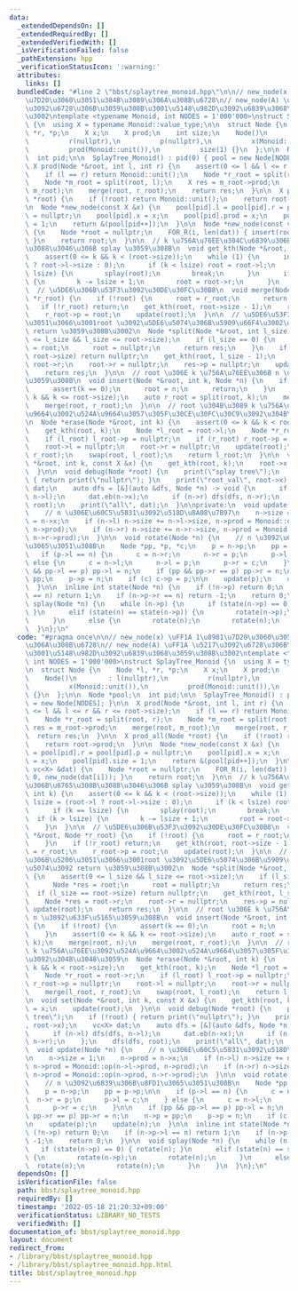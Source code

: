 ```yaml
---
data:
  _extendedDependsOn: []
  _extendedRequiredBy: []
  _extendedVerifiedWith: []
  _isVerificationFailed: false
  _pathExtension: hpp
  _verificationStatusIcon: ':warning:'
  attributes:
    links: []
  bundledCode: "#line 2 \"bbst/splaytree_monoid.hpp\"\n\n// new_node(x) \uFF1A 1\u8981\
    \u7D20\u3060\u3051\u304B\u3089\u306A\u308B\u6728\n// new_node(A) \uFF1A \u5217\
    \u3092\u6728\u306B\u3059\u308B\u3001\u5148\u982D\u3092\u6839\u3068\u3059\u308B\
    \u3002\ntemplate <typename Monoid, int NODES = 1'000'000>\nstruct SplayTree_Monoid\
    \ {\n  using X = typename Monoid::value_type;\n\n  struct Node {\n    Node *l,\
    \ *r, *p;\n    X x;\n    X prod;\n    int size;\n    Node()\n        : l(nullptr),\n\
    \          r(nullptr),\n          p(nullptr),\n          x(Monoid::unit()),\n\
    \          prod(Monoid::unit()),\n          size(1) {}\n  };\n\n  Node *pool;\n\
    \  int pid;\n\n  SplayTree_Monoid() : pid(0) { pool = new Node[NODES]; }\n\n \
    \ X prod(Node *&root, int l, int r) {\n    assert(0 <= l && l <= r && r <= root->size);\n\
    \    if (l == r) return Monoid::unit();\n    Node *r_root = split(root, r);\n\
    \    Node *m_root = split(root, l);\n    X res = m_root->prod;\n    merge(root,\
    \ m_root);\n    merge(root, r_root);\n    return res;\n  }\n\n  X prod_all(Node\
    \ *root) {\n    if (!root) return Monoid::unit();\n    return root->prod;\n  }\n\
    \n  Node *new_node(const X &x) {\n    pool[pid].l = pool[pid].r = pool[pid].p\
    \ = nullptr;\n    pool[pid].x = x;\n    pool[pid].prod = x;\n    pool[pid].size\
    \ = 1;\n    return &(pool[pid++]);\n  }\n\n  Node *new_node(const vc<X> &dat)\
    \ {\n    Node *root = nullptr;\n    FOR_R(i, len(dat)) { insert(root, 0, new_node(dat[i]));\
    \ }\n    return root;\n  }\n\n  // k \u756A\u76EE\u304C\u6839\u306B\u6765\u308B\
    \u3088\u3046\u306B splay \u3059\u308B\n  void get_kth(Node *&root, int k) {\n\
    \    assert(0 <= k && k < (root->size));\n    while (1) {\n      int lsize = (root->l\
    \ ? root->l->size : 0);\n      if (k < lsize) root = root->l;\n      if (k ==\
    \ lsize) {\n        splay(root);\n        break;\n      }\n      if (k > lsize)\
    \ {\n        k -= lsize + 1;\n        root = root->r;\n      }\n    }\n  }\n\n\
    \  // \u5DE6\u306B\u53F3\u3092\u30DE\u30FC\u30B8\n  void merge(Node *&root, Node\
    \ *r_root) {\n    if (!root) {\n      root = r_root;\n      return;\n    }\n \
    \   if (!r_root) return;\n    get_kth(root, root->size - 1);\n    root->r = r_root;\n\
    \    r_root->p = root;\n    update(root);\n  }\n\n  // \u5DE6\u53F3\u306B\u5206\
    \u3051\u3066\u3001root \u3092\u5DE6\u5074\u306B\u5909\u66F4\u3002\u53F3\u5074\u3092\
    \ return \u3059\u308B\u3002\n  Node *split(Node *&root, int l_size) {\n    assert(0\
    \ <= l_size && l_size <= root->size);\n    if (l_size == 0) {\n      Node *res\
    \ = root;\n      root = nullptr;\n      return res;\n    }\n    if (l_size ==\
    \ root->size) return nullptr;\n    get_kth(root, l_size - 1);\n    Node *res =\
    \ root->r;\n    root->r = nullptr;\n    res->p = nullptr;\n    update(root);\n\
    \    return res;\n  }\n\n  // root \u306E k \u756A\u76EE\u306B n \u3092\u633F\u5165\
    \u3059\u308B\n  void insert(Node *&root, int k, Node *n) {\n    if (!root) {\n\
    \      assert(k == 0);\n      root = n;\n      return;\n    }\n    assert(0 <=\
    \ k && k <= root->size);\n    auto r_root = split(root, k);\n    merge(root, n);\n\
    \    merge(root, r_root);\n  }\n\n  // root \u304B\u3089 k \u756A\u76EE\u3092\u524A\
    \u9664\u3002\u524A\u9664\u3057\u305F\u30CE\u30FC\u30C9\u3092\u304B\u3048\u3059\
    \n  Node *erase(Node *&root, int k) {\n    assert(0 <= k && k < root->size);\n\
    \    get_kth(root, k);\n    Node *l_root = root->l;\n    Node *r_root = root->r;\n\
    \    if (l_root) l_root->p = nullptr;\n    if (r_root) r_root->p = nullptr;\n\
    \    root->l = nullptr;\n    root->r = nullptr;\n    update(root);\n    merge(l_root,\
    \ r_root);\n    swap(root, l_root);\n    return l_root;\n  }\n\n  void set(Node\
    \ *&root, int k, const X &x) {\n    get_kth(root, k);\n    root->x = x;\n    update(root);\n\
    \  }\n\n  void debug(Node *root) {\n    print(\"splay tree\");\n    if (!root)\
    \ { return print(\"nullptr\"); }\n    print(\"root_val\", root->x);\n    vc<X>\
    \ dat;\n    auto dfs = [&](auto &dfs, Node *n) -> void {\n      if (n->l) dfs(dfs,\
    \ n->l);\n      dat.eb(n->x);\n      if (n->r) dfs(dfs, n->r);\n    };\n    dfs(dfs,\
    \ root);\n    print(\"all\", dat);\n  }\n\nprivate:\n  void update(Node *n) {\n\
    \    // n \u306E\u60C5\u5831\u3092\u518D\u8A08\u7B97\n    n->size = 1;\n    n->prod\
    \ = n->x;\n    if (n->l) n->size += n->l->size, n->prod = Monoid::op(n->l->prod,\
    \ n->prod);\n    if (n->r) n->size += n->r->size, n->prod = Monoid::op(n->prod,\
    \ n->r->prod);\n  }\n\n  void rotate(Node *n) {\n    // n \u3092\u6839\u306B\u8FD1\
    \u3065\u3051\u308B\n    Node *pp, *p, *c;\n    p = n->p;\n    pp = p->p;\n\n \
    \   if (p->l == n) {\n      c = n->r;\n      n->r = p;\n      p->l = c;\n    }\
    \ else {\n      c = n->l;\n      n->l = p;\n      p->r = c;\n    }\n\n    if (pp\
    \ && pp->l == p) pp->l = n;\n    if (pp && pp->r == p) pp->r = n;\n    n->p =\
    \ pp;\n    p->p = n;\n    if (c) c->p = p;\n\n    update(p);\n    update(n);\n\
    \  }\n\n  inline int state(Node *n) {\n    if (!n->p) return 0;\n    if (n->p->l\
    \ == n) return 1;\n    if (n->p->r == n) return -1;\n    return 0;\n  }\n\n  void\
    \ splay(Node *n) {\n    while (n->p) {\n      if (state(n->p) == 0) { rotate(n);\
    \ }\n      elif (state(n) == state(n->p)) {\n        rotate(n->p);\n        rotate(n);\n\
    \      }\n      else {\n        rotate(n);\n        rotate(n);\n      }\n    }\n\
    \  }\n};\n"
  code: "#pragma once\n\n// new_node(x) \uFF1A 1\u8981\u7D20\u3060\u3051\u304B\u3089\
    \u306A\u308B\u6728\n// new_node(A) \uFF1A \u5217\u3092\u6728\u306B\u3059\u308B\
    \u3001\u5148\u982D\u3092\u6839\u3068\u3059\u308B\u3002\ntemplate <typename Monoid,\
    \ int NODES = 1'000'000>\nstruct SplayTree_Monoid {\n  using X = typename Monoid::value_type;\n\
    \n  struct Node {\n    Node *l, *r, *p;\n    X x;\n    X prod;\n    int size;\n\
    \    Node()\n        : l(nullptr),\n          r(nullptr),\n          p(nullptr),\n\
    \          x(Monoid::unit()),\n          prod(Monoid::unit()),\n          size(1)\
    \ {}\n  };\n\n  Node *pool;\n  int pid;\n\n  SplayTree_Monoid() : pid(0) { pool\
    \ = new Node[NODES]; }\n\n  X prod(Node *&root, int l, int r) {\n    assert(0\
    \ <= l && l <= r && r <= root->size);\n    if (l == r) return Monoid::unit();\n\
    \    Node *r_root = split(root, r);\n    Node *m_root = split(root, l);\n    X\
    \ res = m_root->prod;\n    merge(root, m_root);\n    merge(root, r_root);\n  \
    \  return res;\n  }\n\n  X prod_all(Node *root) {\n    if (!root) return Monoid::unit();\n\
    \    return root->prod;\n  }\n\n  Node *new_node(const X &x) {\n    pool[pid].l\
    \ = pool[pid].r = pool[pid].p = nullptr;\n    pool[pid].x = x;\n    pool[pid].prod\
    \ = x;\n    pool[pid].size = 1;\n    return &(pool[pid++]);\n  }\n\n  Node *new_node(const\
    \ vc<X> &dat) {\n    Node *root = nullptr;\n    FOR_R(i, len(dat)) { insert(root,\
    \ 0, new_node(dat[i])); }\n    return root;\n  }\n\n  // k \u756A\u76EE\u304C\u6839\
    \u306B\u6765\u308B\u3088\u3046\u306B splay \u3059\u308B\n  void get_kth(Node *&root,\
    \ int k) {\n    assert(0 <= k && k < (root->size));\n    while (1) {\n      int\
    \ lsize = (root->l ? root->l->size : 0);\n      if (k < lsize) root = root->l;\n\
    \      if (k == lsize) {\n        splay(root);\n        break;\n      }\n    \
    \  if (k > lsize) {\n        k -= lsize + 1;\n        root = root->r;\n      }\n\
    \    }\n  }\n\n  // \u5DE6\u306B\u53F3\u3092\u30DE\u30FC\u30B8\n  void merge(Node\
    \ *&root, Node *r_root) {\n    if (!root) {\n      root = r_root;\n      return;\n\
    \    }\n    if (!r_root) return;\n    get_kth(root, root->size - 1);\n    root->r\
    \ = r_root;\n    r_root->p = root;\n    update(root);\n  }\n\n  // \u5DE6\u53F3\
    \u306B\u5206\u3051\u3066\u3001root \u3092\u5DE6\u5074\u306B\u5909\u66F4\u3002\u53F3\
    \u5074\u3092 return \u3059\u308B\u3002\n  Node *split(Node *&root, int l_size)\
    \ {\n    assert(0 <= l_size && l_size <= root->size);\n    if (l_size == 0) {\n\
    \      Node *res = root;\n      root = nullptr;\n      return res;\n    }\n  \
    \  if (l_size == root->size) return nullptr;\n    get_kth(root, l_size - 1);\n\
    \    Node *res = root->r;\n    root->r = nullptr;\n    res->p = nullptr;\n   \
    \ update(root);\n    return res;\n  }\n\n  // root \u306E k \u756A\u76EE\u306B\
    \ n \u3092\u633F\u5165\u3059\u308B\n  void insert(Node *&root, int k, Node *n)\
    \ {\n    if (!root) {\n      assert(k == 0);\n      root = n;\n      return;\n\
    \    }\n    assert(0 <= k && k <= root->size);\n    auto r_root = split(root,\
    \ k);\n    merge(root, n);\n    merge(root, r_root);\n  }\n\n  // root \u304B\u3089\
    \ k \u756A\u76EE\u3092\u524A\u9664\u3002\u524A\u9664\u3057\u305F\u30CE\u30FC\u30C9\
    \u3092\u304B\u3048\u3059\n  Node *erase(Node *&root, int k) {\n    assert(0 <=\
    \ k && k < root->size);\n    get_kth(root, k);\n    Node *l_root = root->l;\n\
    \    Node *r_root = root->r;\n    if (l_root) l_root->p = nullptr;\n    if (r_root)\
    \ r_root->p = nullptr;\n    root->l = nullptr;\n    root->r = nullptr;\n    update(root);\n\
    \    merge(l_root, r_root);\n    swap(root, l_root);\n    return l_root;\n  }\n\
    \n  void set(Node *&root, int k, const X &x) {\n    get_kth(root, k);\n    root->x\
    \ = x;\n    update(root);\n  }\n\n  void debug(Node *root) {\n    print(\"splay\
    \ tree\");\n    if (!root) { return print(\"nullptr\"); }\n    print(\"root_val\"\
    , root->x);\n    vc<X> dat;\n    auto dfs = [&](auto &dfs, Node *n) -> void {\n\
    \      if (n->l) dfs(dfs, n->l);\n      dat.eb(n->x);\n      if (n->r) dfs(dfs,\
    \ n->r);\n    };\n    dfs(dfs, root);\n    print(\"all\", dat);\n  }\n\nprivate:\n\
    \  void update(Node *n) {\n    // n \u306E\u60C5\u5831\u3092\u518D\u8A08\u7B97\
    \n    n->size = 1;\n    n->prod = n->x;\n    if (n->l) n->size += n->l->size,\
    \ n->prod = Monoid::op(n->l->prod, n->prod);\n    if (n->r) n->size += n->r->size,\
    \ n->prod = Monoid::op(n->prod, n->r->prod);\n  }\n\n  void rotate(Node *n) {\n\
    \    // n \u3092\u6839\u306B\u8FD1\u3065\u3051\u308B\n    Node *pp, *p, *c;\n\
    \    p = n->p;\n    pp = p->p;\n\n    if (p->l == n) {\n      c = n->r;\n    \
    \  n->r = p;\n      p->l = c;\n    } else {\n      c = n->l;\n      n->l = p;\n\
    \      p->r = c;\n    }\n\n    if (pp && pp->l == p) pp->l = n;\n    if (pp &&\
    \ pp->r == p) pp->r = n;\n    n->p = pp;\n    p->p = n;\n    if (c) c->p = p;\n\
    \n    update(p);\n    update(n);\n  }\n\n  inline int state(Node *n) {\n    if\
    \ (!n->p) return 0;\n    if (n->p->l == n) return 1;\n    if (n->p->r == n) return\
    \ -1;\n    return 0;\n  }\n\n  void splay(Node *n) {\n    while (n->p) {\n   \
    \   if (state(n->p) == 0) { rotate(n); }\n      elif (state(n) == state(n->p))\
    \ {\n        rotate(n->p);\n        rotate(n);\n      }\n      else {\n      \
    \  rotate(n);\n        rotate(n);\n      }\n    }\n  }\n};\n"
  dependsOn: []
  isVerificationFile: false
  path: bbst/splaytree_monoid.hpp
  requiredBy: []
  timestamp: '2022-05-18 21:20:32+09:00'
  verificationStatus: LIBRARY_NO_TESTS
  verifiedWith: []
documentation_of: bbst/splaytree_monoid.hpp
layout: document
redirect_from:
- /library/bbst/splaytree_monoid.hpp
- /library/bbst/splaytree_monoid.hpp.html
title: bbst/splaytree_monoid.hpp
---
```

